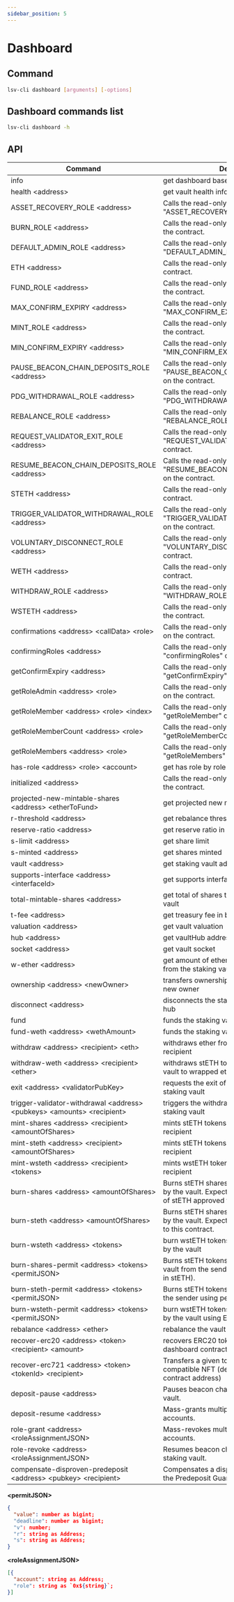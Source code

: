 ```yaml
---
sidebar_position: 5
---
```


# Dashboard

## Command

```bash
lsv-cli dashboard [arguments] [-options]
```

## Dashboard commands list

```bash
lsv-cli dashboard -h
```

## API

| Command                                                                    | Description                                                                                                             |
| -------------------------------------------------------------------------- | ----------------------------------------------------------------------------------------------------------------------- |
| info                                                                       | get dashboard base info                                                                                                 |
| health \<address>                                                          | get vault health info                                                                                                   |
| ASSET_RECOVERY_ROLE \<address>                                             | Calls the read-only function "ASSET_RECOVERY_ROLE" on the contract.                                                     |
| BURN_ROLE \<address>                                                       | Calls the read-only function "BURN_ROLE" on the contract.                                                               |
| DEFAULT_ADMIN_ROLE \<address>                                              | Calls the read-only function "DEFAULT_ADMIN_ROLE" on the contract.                                                      |
| ETH \<address>                                                             | Calls the read-only function "ETH" on the contract.                                                                     |
| FUND_ROLE \<address>                                                       | Calls the read-only function "FUND_ROLE" on the contract.                                                               |
| MAX_CONFIRM_EXPIRY \<address>                                              | Calls the read-only function "MAX_CONFIRM_EXPIRY" on the contract.                                                      |
| MINT_ROLE \<address>                                                       | Calls the read-only function "MINT_ROLE" on the contract.                                                               |
| MIN_CONFIRM_EXPIRY \<address>                                              | Calls the read-only function "MIN_CONFIRM_EXPIRY" on the contract.                                                      |
| PAUSE_BEACON_CHAIN_DEPOSITS_ROLE \<address>                                | Calls the read-only function "PAUSE_BEACON_CHAIN_DEPOSITS_ROLE" on the contract.                                        |
| PDG_WITHDRAWAL_ROLE \<address>                                             | Calls the read-only function "PDG_WITHDRAWAL_ROLE" on the contract.                                                     |
| REBALANCE_ROLE \<address>                                                  | Calls the read-only function "REBALANCE_ROLE" on the contract.                                                          |
| REQUEST_VALIDATOR_EXIT_ROLE \<address>                                     | Calls the read-only function "REQUEST_VALIDATOR_EXIT_ROLE" on the contract.                                             |
| RESUME_BEACON_CHAIN_DEPOSITS_ROLE \<address>                               | Calls the read-only function "RESUME_BEACON_CHAIN_DEPOSITS_ROLE" on the contract.                                       |
| STETH \<address>                                                           | Calls the read-only function "STETH" on the contract.                                                                   |
| TRIGGER_VALIDATOR_WITHDRAWAL_ROLE \<address>                               | Calls the read-only function "TRIGGER_VALIDATOR_WITHDRAWAL_ROLE" on the contract.                                       |
| VOLUNTARY_DISCONNECT_ROLE \<address>                                       | Calls the read-only function "VOLUNTARY_DISCONNECT_ROLE" on the contract.                                               |
| WETH \<address>                                                            | Calls the read-only function "WETH" on the contract.                                                                    |
| WITHDRAW_ROLE \<address>                                                   | Calls the read-only function "WITHDRAW_ROLE" on the contract.                                                           |
| WSTETH \<address>                                                          | Calls the read-only function "WSTETH" on the contract.                                                                  |
| confirmations \<address> \<callData> \<role>                               | Calls the read-only function "confirmations" on the contract.                                                           |
| confirmingRoles \<address>                                                 | Calls the read-only function "confirmingRoles" on the contract.                                                         |
| getConfirmExpiry \<address>                                                | Calls the read-only function "getConfirmExpiry" on the contract.                                                        |
| getRoleAdmin \<address> \<role>                                            | Calls the read-only function "getRoleAdmin" on the contract.                                                            |
| getRoleMember \<address> \<role> \<index>                                  | Calls the read-only function "getRoleMember" on the contract.                                                           |
| getRoleMemberCount \<address> \<role>                                      | Calls the read-only function "getRoleMemberCount" on the contract.                                                      |
| getRoleMembers \<address> \<role>                                          | Calls the read-only function "getRoleMembers" on the contract.                                                          |
| has-role \<address> \<role> \<account>                                     | get has role by role and account                                                                                        |
| initialized \<address>                                                     | Calls the read-only function "initialized" on the contract.                                                             |
| projected-new-mintable-shares \<address> \<etherToFund>                    | get projected new mintable shares                                                                                       |
| r-threshold \<address>                                                     | get rebalance threshold in basis points                                                                                 |
| reserve-ratio \<address>                                                   | get reserve ratio in basis points                                                                                       |
| s-limit \<address>                                                         | get share limit                                                                                                         |
| s-minted \<address>                                                        | get shares minted                                                                                                       |
| vault \<address>                                                           | get staking vault address                                                                                               |
| supports-interface \<address> \<interfaceId>                               | get supports interface by id                                                                                            |
| total-mintable-shares \<address>                                           | get total of shares that can be minted on the vault                                                                     |
| t-fee \<address>                                                           | get treasury fee in basis points                                                                                        |
| valuation \<address>                                                       | get vault valuation                                                                                                     |
| hub \<address>                                                             | get vaultHub address                                                                                                    |
| socket \<address>                                                          | get vault socket                                                                                                        |
| w-ether \<address>                                                         | get amount of ether that can be withdrawn from the staking vault                                                        |
| ownership \<address> \<newOwner>                                           | transfers ownership of the staking vault to a new owner                                                                 |
| disconnect \<address>                                                      | disconnects the staking vault from the vault hub                                                                        |
| fund                                                                       | funds the staking vault with ether                                                                                      |
| fund-weth \<address> \<wethAmount>                                         | funds the staking vault with wrapped ether                                                                              |
| withdraw \<address> \<recipient> \<eth>                                    | withdraws ether from the staking vault to a recipient                                                                   |
| withdraw-weth \<address> \<recipient> \<ether>                             | withdraws stETH tokens from the staking vault to wrapped ether                                                          |
| exit \<address> \<validatorPubKey>                                         | requests the exit of a validator from the staking vault                                                                 |
| trigger-validator-withdrawal \<address> \<pubkeys> \<amounts> \<recipient> | triggers the withdrawal of a validator from the staking vault                                                           |
| mint-shares \<address> \<recipient> \<amountOfShares>                      | mints stETH tokens backed by the vault to a recipient                                                                   |
| mint-steth \<address> \<recipient> \<amountOfShares>                       | mints stETH tokens backed by the vault to a recipient                                                                   |
| mint-wsteth \<address> \<recipient> \<tokens>                              | mints wstETH tokens backed by the vault to a recipient                                                                  |
| burn-shares \<address> \<amountOfShares>                                   | Burns stETH shares from the sender backed by the vault. Expects corresponding amount of stETH approved to this contract |
| burn-steth \<address> \<amountOfShares>                                    | Burns stETH shares from the sender backed by the vault. Expects stETH amount approved to this contract.                 |
| burn-wsteth \<address> \<tokens>                                           | burn wstETH tokens from the sender backed by the vault                                                                  |
| burn-shares-permit \<address> \<tokens> \<permitJSON>                      | Burns stETH tokens (in shares) backed by the vault from the sender using permit (with value in stETH).                  |
| burn-steth-permit \<address> \<tokens> \<permitJSON>                       | Burns stETH tokens backed by the vault from the sender using permit.                                                    |
| burn-wsteth-permit \<address> \<tokens> \<permitJSON>                      | burn wstETH tokens from the sender backed by the vault using EIP-2612 Permit                                            |
| rebalance \<address> \<ether>                                              | rebalance the vault by transferring ether                                                                               |
| recover-erc20 \<address> \<token> \<recipient> \<amount>                   | recovers ERC20 tokens or ether from the dashboard contract to sender                                                    |
| recover-erc721 \<address> \<token> \<tokenId> \<recipient>                 | Transfers a given token_id of an ERC721-compatible NFT (defined by the token contract address)                          |
| deposit-pause \<address>                                                   | Pauses beacon chain deposits on the staking vault.                                                                      |
| deposit-resume \<address>                                                  | Mass-grants multiple roles to multiple accounts.                                                                        |
| role-grant \<address> \<roleAssignmentJSON>                                | Mass-revokes multiple roles from multiple accounts.                                                                     |
| role-revoke \<address> \<roleAssignmentJSON>                               | Resumes beacon chain deposits on the staking vault.                                                                     |
| compensate-disproven-predeposit \<address> \<pubkey> \<recipient>          | Compensates a disproven predeposit from the Predeposit Guarantee contract.                                              |

**\<permitJSON>**

```json
{
  "value": number as bigint;
  "deadline": number as bigint;
  "v": number;
  "r": string as Address;
  "s": string as Address;
}
```

**\<roleAssignmentJSON>**

```json
[{
  "account": string as Address;
  "role": string as `0x${string}`;
}]
```

